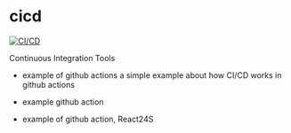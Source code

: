 # cicd

[![CI/CD](https://github.com/Hoa28686/cicd-demo/actions/workflows/main.yml/badge.svg?branch=main)](https://github.com/Hoa28686/cicd-demo/actions/workflows/main.yml)

Continuous Integration Tools

- example of github actions
  a simple example about how CI/CD works in github actions

- example github action

- example of github action, React24S
